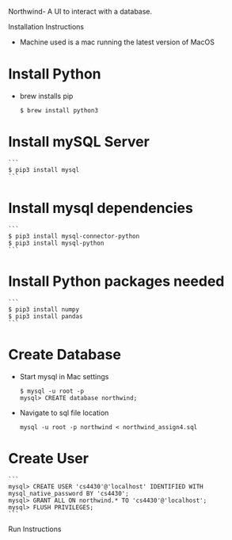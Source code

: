 Northwind- A UI to interact with a database. 

Installation Instructions 
- Machine used is a mac running the latest version of MacOS

# Install Python 
- brew installs pip
    ```
    $ brew install python3
    ```

# Install mySQL Server 
    ```
    $ pip3 install mysql
    ```

# Install mysql dependencies 
    ```
    $ pip3 install mysql-connector-python
    $ pip3 install mysql-python
    ```

# Install Python packages needed 
    ```
    $ pip3 install numpy
    $ pip3 install pandas
    ```

# Create Database
- Start mysql in Mac settings
    ```
    $ mysql -u root -p
    mysql> CREATE database northwind;
    ```

- Navigate to sql file location 
    ```
    mysql -u root -p northwind < northwind_assign4.sql
    ```

# Create User 
    ```
    mysql> CREATE USER 'cs4430'@'localhost' IDENTIFIED WITH mysql_native_password BY 'cs4430';
    mysql> GRANT ALL ON northwind.* TO 'cs4430'@'localhost';
    mysql> FLUSH PRIVILEGES;
    ```

Run Instructions 
